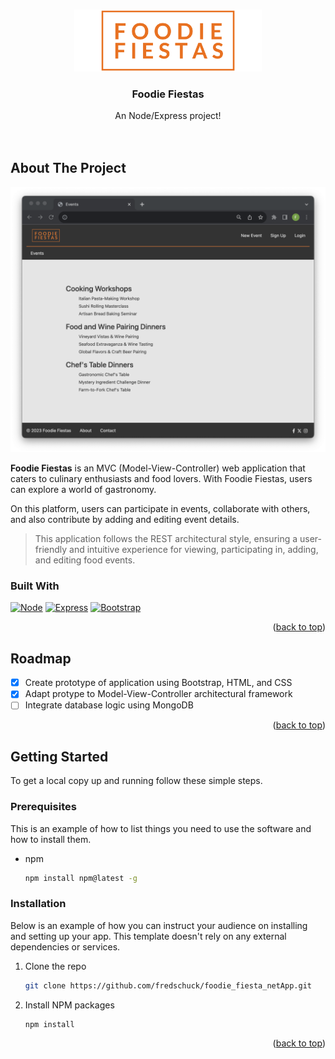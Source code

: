<a name="readme-top"></a>


<!-- PROJECT LOGO -->
<br />
<div align="center">
    <img src="public/images/logo.png" alt="Logo" width="300px" height="">

  <h3 align="center">Foodie Fiestas</h3>

  <p align="center">
    An Node/Express project!
    <br />
    <br />
    <br />
  </p>
</div>


<!-- ABOUT THE PROJECT -->
## About The Project 

![Product Name Screen Shot][product-screenshot]

 **Foodie Fiestas** is an MVC (Model-View-Controller) web application that caters to culinary enthusiasts and food lovers. With Foodie Fiestas, users can explore a world of gastronomy. 

On this platform, users can participate in events, collaborate with others, and also contribute by adding and editing event details.

> This application follows the REST architectural style, ensuring a user-friendly and intuitive experience for viewing, participating in, adding, and editing food events.


### Built With

[![Node][Node.js]][Node-url]
[![Express][Express.js]][Express-url]
[![Bootstrap][Bootstrap.com]][Bootstrap-url]

<p align="right">(<a href="#readme-top">back to top</a>)</p>

<!-- ROADMAP -->
## Roadmap

- [x] Create prototype of application using Bootstrap, HTML, and CSS
- [x] Adapt protype to Model-View-Controller architectural framework
- [ ] Integrate database logic using MongoDB

<p align="right">(<a href="#readme-top">back to top</a>)</p>

<!-- GETTING STARTED -->
## Getting Started

To get a local copy up and running follow these simple steps.

### Prerequisites

This is an example of how to list things you need to use the software and how to install them.
* npm
  ```sh
  npm install npm@latest -g
  ```

### Installation

Below is an example of how you can instruct your audience on installing and setting up your app. This template doesn't rely on any external dependencies or services.

1. Clone the repo
   ```sh
   git clone https://github.com/fredschuck/foodie_fiesta_netApp.git
   ```
2. Install NPM packages
   ```sh
   npm install
   ```

<p align="right">(<a href="#readme-top">back to top</a>)</p>


<!-- MARKDOWN LINKS & IMAGES -->
[product-screenshot]: public/images/screenshot.png
[Node.js]: https://img.shields.io/badge/node.js-7FC729?style=for-the-badge&logo=nodedotjs&logoColor=white
[Node-url]: https://nextjs.org/
[Express.js]: https://img.shields.io/badge/express-EEEEEE?style=for-the-badge&logo=express&logoColor=black
[Express-url]: https://expressjs.com
[Bootstrap.com]: https://img.shields.io/badge/Bootstrap-563D7C?style=for-the-badge&logo=bootstrap&logoColor=white
[Bootstrap-url]: https://getbootstrap.com